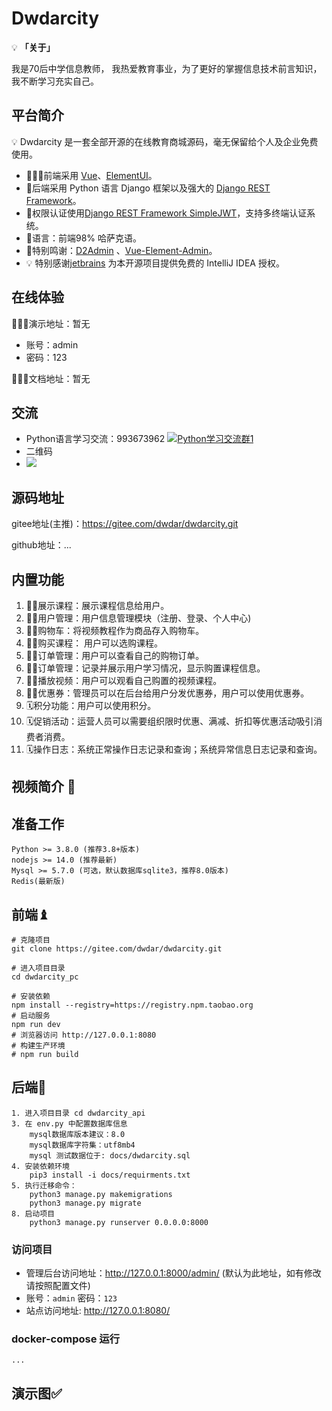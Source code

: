 # Dwdarcity

💡 **「关于」**

我是70后中学信息教师， 我热爱教育事业，为了更好的掌握信息技术前言知识，我不断学习充实自己。

## 平台简介

💡 Dwdarcity 是一套全部开源的在线教育商城源码，毫无保留给个人及企业免费使用。

- 🧑‍🤝‍🧑前端采用 [Vue](https://gitee.com/link?target=https%3A%2F%2Fcn.vuejs.org%2F)、[ElementUI](https://gitee.com/link?target=https%3A%2F%2Felement.eleme.cn%2F)。
- 👭后端采用 Python 语言 Django 框架以及强大的 [Django REST Framework](https://gitee.com/link?target=https%3A%2F%2Fpypi.org%2Fproject%2Fdjangorestframework)。
- 👫权限认证使用[Django REST Framework SimpleJWT](https://gitee.com/link?target=https%3A%2F%2Fpypi.org%2Fproject%2Fdjangorestframework-simplejwt)，支持多终端认证系统。
- 👬语言：前端98% 哈萨克语。
- 💏特别鸣谢：[D2Admin](https://gitee.com/link?target=https%3A%2F%2Fgithub.com%2Fd2-projects%2Fd2-admin) 、[Vue-Element-Admin](https://gitee.com/link?target=https%3A%2F%2Fgithub.com%2FPanJiaChen%2Fvue-element-admin)。
- 💡 特别感谢[jetbrains](https://gitee.com/link?target=https%3A%2F%2Fwww.jetbrains.com%2F) 为本开源项目提供免费的 IntelliJ IDEA 授权。

## 在线体验

👩‍👧‍👦演示地址：暂无

- 账号：admin
- 密码：123

👩‍👦‍👦文档地址：暂无

## 交流

- Python语言学习交流：993673962 <a target="_blank" href="https://qm.qq.com/cgi-bin/qm/qr?k=hiBVo7Bs9TEoga_nsZ7oZuwKK6CjpOnA&jump_from=webapi"><img border="0" src="C:\Users\dwdar\Desktop\README\README.assets\group.png" alt="Python学习交流群1" title="Python学习交流群1"></a>
- 二维码
- ![](C:\Users\dwdar\Desktop\README\README.assets\1654084114074.png)

## 源码地址

gitee地址(主推)：https://gitee.com/dwdar/dwdarcity.git

github地址：...

## 内置功能

1. 👨‍⚕️展示课程：展示课程信息给用户。
2. 🧑‍⚕️用户管理：用户信息管理模块（注册、登录、个人中心)
3. 👩‍⚕️购物车：将视频教程作为商品存入购物车。
4. 🧑‍🎓购买课程： 用户可以选购课程。
5. 👨‍🎓订单管理：用户可以查看自己的购物订单。
6. 👨‍🎓订单管理：记录并展示用户学习情况，显示购置课程信息。
7. 🧑‍🔧播放视频：用户可以观看自己购置的视频课程。
8. 🧑‍🔧优惠券：管理员可以在后台给用户分发优惠券，用户可以使用优惠券。
9. 🗓️积分功能：用户可以使用积分。
10. 🗓️促销活动：运营人员可以需要组织限时优惠、满减、折扣等优惠活动吸引消费者消费。
10. 🗓️操作日志：系统正常操作日志记录和查询；系统异常信息日志记录和查询。

## 视频简介 🔌


## 准备工作

```
Python >= 3.8.0 (推荐3.8+版本)
nodejs >= 14.0 (推荐最新)
Mysql >= 5.7.0 (可选，默认数据库sqlite3，推荐8.0版本)
Redis(最新版)
```

## 前端♝

```
# 克隆项目
git clone https://gitee.com/dwdar/dwdarcity.git

# 进入项目目录
cd dwdarcity_pc

# 安装依赖
npm install --registry=https://registry.npm.taobao.org
# 启动服务
npm run dev
# 浏览器访问 http://127.0.0.1:8080
# 构建生产环境
# npm run build
```

## 后端💈

```
1. 进入项目目录 cd dwdarcity_api
3. 在 env.py 中配置数据库信息
	mysql数据库版本建议：8.0
	mysql数据库字符集：utf8mb4
	mysql 测试数据位于: docs/dwdarcity.sql
4. 安装依赖环境
	pip3 install -i docs/requirments.txt 
5. 执行迁移命令：
	python3 manage.py makemigrations
	python3 manage.py migrate
8. 启动项目
	python3 manage.py runserver 0.0.0.0:8000
```

### 访问项目

- 管理后台访问地址：http://127.0.0.1:8000/admin/  (默认为此地址，如有修改请按照配置文件)
- 账号：`admin` 密码：`123`
- 站点访问地址: http://127.0.0.1:8080/

### docker-compose 运行

```
...
```

## 演示图✅
